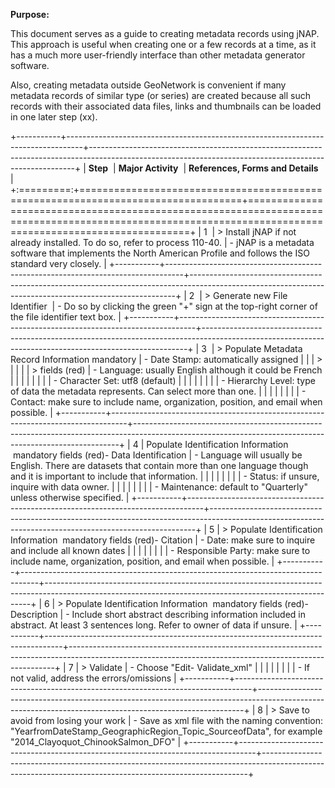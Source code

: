 **Purpose:**

This document serves as a guide to creating metadata records using jNAP. This approach is useful when creating one or a few records at a time, as it has a much more user-friendly interface than other metadata generator software.

Also, creating metadata outside GeoNetwork is convenient if many metadata records of similar type (or series) are created because all such records with their associated data files, links and thumbnails can be loaded in one later step (xx). 

+-----------+----------------------------------------------------------------------------------+--------------------------------------------------------------------------------------------------------------------------------------------------------+
| **Step**  | **Major Activity**                                                               | **References, Forms and Details**                                                                                                                      |
+:=========:+==================================================================================+========================================================================================================================================================+
| 1         | > Install jNAP if not already installed. To do so, refer to process 110-40.      | - jNAP is a metadata software that implements the North American Profile and follows the ISO standard very closely.                                    |
+-----------+----------------------------------------------------------------------------------+--------------------------------------------------------------------------------------------------------------------------------------------------------+
| 2         | > Generate new File Identifier                                                   | - Do so by clicking the green "+" sign at the top-right corner of the file identifier text box.                                                        |
+-----------+----------------------------------------------------------------------------------+--------------------------------------------------------------------------------------------------------------------------------------------------------+
| 3         | > Populate Metadata Record Information mandatory                                 | - Date Stamp: automatically assigned                                                                                                                   |
|           | >                                                                                |                                                                                                                                                        |
|           | > fields (red)                                                                   | - Language: usually English although it could be French                                                                                                |
|           |                                                                                  |                                                                                                                                                        |
|           |                                                                                  | - Character Set: utf8 (default)                                                                                                                        |
|           |                                                                                  |                                                                                                                                                        |
|           |                                                                                  | - Hierarchy Level: type of data the metadata represents. Can select more than one.                                                                     |
|           |                                                                                  |                                                                                                                                                        |
|           |                                                                                  | - Contact: make sure to include name, organization, position, and email when possible.                                                                 |
+-----------+----------------------------------------------------------------------------------+--------------------------------------------------------------------------------------------------------------------------------------------------------+
| 4         | Populate Identification Information  mandatory fields (red)- Data Identification | - Language will usually be English. There are datasets that contain more than one language though and it is important to include that information.     |
|           |                                                                                  |                                                                                                                                                        |
|           |                                                                                  | - Status: if unsure, inquire with data owner.                                                                                                          |
|           |                                                                                  |                                                                                                                                                        |
|           |                                                                                  | - Maintenance: default to "Quarterly" unless otherwise specified.                                                                                      |
+-----------+----------------------------------------------------------------------------------+--------------------------------------------------------------------------------------------------------------------------------------------------------+
| 5         | > Populate Identification Information  mandatory fields (red)- Citation          | - Date: make sure to inquire and include all known dates                                                                                               |
|           |                                                                                  |                                                                                                                                                        |
|           |                                                                                  | - Responsible Party: make sure to include name, organization, position, and email when possible.                                                       |
+-----------+----------------------------------------------------------------------------------+--------------------------------------------------------------------------------------------------------------------------------------------------------+
| 6         | > Populate Identification Information  mandatory fields (red)- Description       | - Include short abstract describing information included in abstract. At least 3 sentences long. Refer to owner of data if unsure.                     |
+-----------+----------------------------------------------------------------------------------+--------------------------------------------------------------------------------------------------------------------------------------------------------+
| 7         | > Validate                                                                       | - Choose "Edit- Validate_xml"                                                                                                                          |
|           |                                                                                  |                                                                                                                                                        |
|           |                                                                                  | - If not valid, address the errors/omissions                                                                                                           |
+-----------+----------------------------------------------------------------------------------+--------------------------------------------------------------------------------------------------------------------------------------------------------+
| 8         | > Save to avoid from losing your work                                            | - Save as xml file with the naming convention: "YearfromDateStamp_GeographicRegion_Topic_SourceofData", for example "2014_Clayoquot_ChinookSalmon_DFO" |
+-----------+----------------------------------------------------------------------------------+--------------------------------------------------------------------------------------------------------------------------------------------------------+
